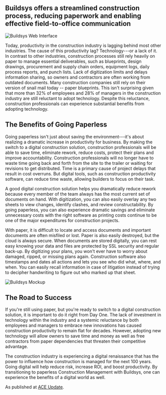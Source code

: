 ## Buildsys offers a streamlined construction process, reducing paperwork and enabling effective field-to-office communication

![Buildsys Web Interface](https://aceupdate.com/wp-content/uploads/2021/08/357-1.png)

Today, productivity in the construction industry is lagging behind most other industries. The cause of this productivity lag? Technology---or a lack of it. In contrast to other industries, construction processes still rely heavily on paper to manage essential deliverables, such as blueprints, design drawings, procurement and supply chain orders, equipment logs, daily process reports, and punch lists. Lack of digitization limits and delays information sharing, so owners and contractors are often working from outdated documents. Many construction companies still rely on their version of snail mail today -- paper blueprints. This isn't surprising given that more than 32% of employees and 28% of managers in the construction industry are still reluctant to adopt technology. Despite this reluctance, construction professionals can experience substantial benefits from adopting technology.

## The Benefits of Going Paperless

Going paperless isn't just about saving the environment---it's about realizing a dramatic increase in productivity for business. By making the switch to a digital construction solution, construction professionals will be able to save time, eliminate rework, reduce costs, protect their plans and improve accountability. Construction professionals will no longer have to waste time going back and forth from the site to the trailer or waiting for revisions to get distributed. Time is a primary cause of project delays that result in cost overruns. But digital tools, such as construction productivity software, can reduce time waste, allowing builders to focus on their task.

A good digital construction solution helps you dramatically reduce rework because every member of the team always has the most current set of documents on hand. With digitization, you can also easily overlay any two sheets to view changes, identify clashes, and review constructability. By going paperless, you can also experience dramatic savings and eliminate unnecessary costs with the right software as printing costs continue to be one of the major expenditures for construction projects.

With paper, it is difficult to locate and access documents and important documents are often misfiled or lost. Paper is also easily destroyed, but the cloud is always secure. When documents are stored digitally, you can rest easy knowing your data and files are protected by SSL security and regular back-up. By digitizing your plans, you won't ever have to worry about damaged, ripped, or missing plans again. Construction software also timestamps and dates all actions and lets you see who did what, where, and when. You can easily recall information in case of litigation instead of trying to decipher handwriting to figure out who marked up that sheet.

![Buildsys Mockup](https://aceupdate.com/wp-content/uploads/2021/08/358-1.png)

## The Road to Success

If you're still using paper, but you're ready to switch to a digital construction solution, it is important to do it right from Day One. The lack of investment in technology within the industry and a systemic reluctance by both employees and managers to embrace new innovations has caused construction productivity to remain flat for decades. However, adopting new technology will allow owners to save time and money as well as free contractors from paper dependencies that threaten their competitive advantage.

The construction industry is experiencing a digital renaissance that has the power to influence how construction is managed for the next 100 years. Going digital will help reduce risk, increase ROI, and boost productivity. By transitioning to paperless Construction Management with Buildsys, one can experience the benefits of a digital world as well.

As published at [ACE Update](https://aceupdate.com/2021/08/12/transitioning-to-paperless-construction-management/).
